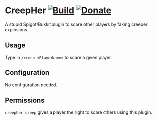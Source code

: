 # CreepHer [![Build](https://github.com/Renaud11232/CreepHer/actions/workflows/build.yml/badge.svg)](https://github.com/Renaud11232/CreepHer/actions/workflows/build.yml) [![Donate](https://img.shields.io/badge/Donate-PayPal-green.svg)](https://www.paypal.com/cgi-bin/webscr?cmd=_s-xclick&hosted_button_id=UD54SHVYDV6NU&source=url)

A stupid Spigot/Bukkit plugin to scare other players by faking creeper explosions.

## Usage

Type in `/creep <PlayerName>` to scare a given player.

## Configuration

No configuration needed.

## Permissions

`creepher.creep` gives a player the right to scare others using this plugin.
